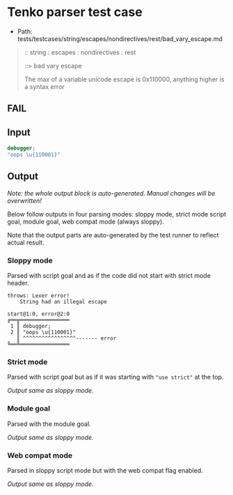 # Tenko parser test case

- Path: tests/testcases/string/escapes/nondirectives/rest/bad_vary_escape.md

> :: string : escapes : nondirectives : rest
>
> ::> bad vary escape
>
> The max of a variable unicode escape is 0x110000, anything higher is a syntax error

## FAIL

## Input

`````js
debugger;
"oops \u{110001}"
`````

## Output

_Note: the whole output block is auto-generated. Manual changes will be overwritten!_

Below follow outputs in four parsing modes: sloppy mode, strict mode script goal, module goal, web compat mode (always sloppy).

Note that the output parts are auto-generated by the test runner to reflect actual result.

### Sloppy mode

Parsed with script goal and as if the code did not start with strict mode header.

`````
throws: Lexer error!
    String had an illegal escape

start@1:0, error@2:0
╔══╦════════════════
 1 ║ debugger;
 2 ║ "oops \u{110001}"
   ║ ^^^^^^^^^^^^^^^^^------- error
╚══╩════════════════

`````

### Strict mode

Parsed with script goal but as if it was starting with `"use strict"` at the top.

_Output same as sloppy mode._

### Module goal

Parsed with the module goal.

_Output same as sloppy mode._

### Web compat mode

Parsed in sloppy script mode but with the web compat flag enabled.

_Output same as sloppy mode._
